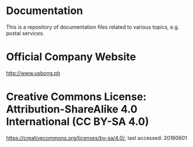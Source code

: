 # Documentation
This is a repository of documentation files related to various topics, e.g. postal services.

# Official Company Website
http://www.usbong.ph

# Creative Commons License: Attribution-ShareAlike 4.0 International (CC BY-SA 4.0)
https://creativecommons.org/licenses/by-sa/4.0/; last accessed: 20180601
